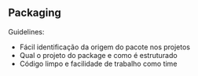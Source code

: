 ## Packaging

Guidelines:
- Fácil identificação da origem do pacote nos projetos
- Qual o projeto do package e como é estruturado
- Código limpo e facilidade de trabalho como time

